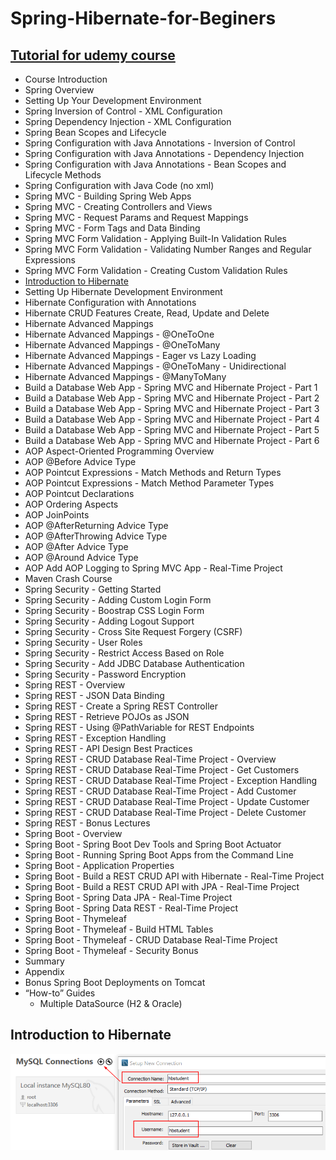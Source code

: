 # Spring-Hibernate-for-Beginers
## [Tutorial for udemy course](https://www.udemy.com/course/spring-hibernate-tutorial/)
* Course Introduction
* Spring Overview
* Setting Up Your Development Environment
* Spring Inversion of Control - XML Configuration
* Spring Dependency Injection - XML Configuration
* Spring Bean Scopes and Lifecycle
* Spring Configuration with Java Annotations - Inversion of Control
* Spring Configuration with Java Annotations - Dependency Injection
* Spring Configuration with Java Annotations - Bean Scopes and Lifecycle Methods
* Spring Configuration with Java Code (no xml)
* Spring MVC - Building Spring Web Apps
* Spring MVC - Creating Controllers and Views
* Spring MVC - Request Params and Request Mappings
* Spring MVC - Form Tags and Data Binding
* Spring MVC Form Validation - Applying Built-In Validation Rules
* Spring MVC Form Validation - Validating Number Ranges and Regular Expressions
* Spring MVC Form Validation - Creating Custom Validation Rules
* [Introduction to Hibernate](#Introduction-to-Hibernate)
* Setting Up Hibernate Development Environment
* Hibernate Configuration with Annotations
* Hibernate CRUD Features Create, Read, Update and Delete
* Hibernate Advanced Mappings
* Hibernate Advanced Mappings - @OneToOne
* Hibernate Advanced Mappings - @OneToMany
* Hibernate Advanced Mappings - Eager vs Lazy Loading
* Hibernate Advanced Mappings - @OneToMany - Unidirectional
* Hibernate Advanced Mappings - @ManyToMany
* Build a Database Web App - Spring MVC and Hibernate Project - Part 1
* Build a Database Web App - Spring MVC and Hibernate Project - Part 2
* Build a Database Web App - Spring MVC and Hibernate Project - Part 3
* Build a Database Web App - Spring MVC and Hibernate Project - Part 4
* Build a Database Web App - Spring MVC and Hibernate Project - Part 5
* Build a Database Web App - Spring MVC and Hibernate Project - Part 6
* AOP Aspect-Oriented Programming Overview
* AOP @Before Advice Type
* AOP Pointcut Expressions - Match Methods and Return Types
* AOP Pointcut Expressions - Match Method Parameter Types
* AOP Pointcut Declarations
* AOP Ordering Aspects
* AOP JoinPoints
* AOP @AfterReturning Advice Type
* AOP @AfterThrowing Advice Type
* AOP @After Advice Type
* AOP @Around Advice Type
* AOP Add AOP Logging to Spring MVC App - Real-Time Project
* Maven Crash Course
* Spring Security - Getting Started
* Spring Security - Adding Custom Login Form
* Spring Security - Boostrap CSS Login Form
* Spring Security - Adding Logout Support
* Spring Security - Cross Site Request Forgery (CSRF)
* Spring Security - User Roles
* Spring Security - Restrict Access Based on Role
* Spring Security - Add JDBC Database Authentication
* Spring Security - Password Encryption
* Spring REST - Overview
* Spring REST - JSON Data Binding
* Spring REST - Create a Spring REST Controller
* Spring REST - Retrieve POJOs as JSON
* Spring REST - Using @PathVariable for REST Endpoints
* Spring REST - Exception Handling
* Spring REST - API Design Best Practices
* Spring REST - CRUD Database Real-Time Project - Overview
* Spring REST - CRUD Database Real-Time Project - Get Customers
* Spring REST - CRUD Database Real-Time Project - Exception Handling
* Spring REST - CRUD Database Real-Time Project - Add Customer
* Spring REST - CRUD Database Real-Time Project - Update Customer
* Spring REST - CRUD Database Real-Time Project - Delete Customer
* Spring REST - Bonus Lectures
* Spring Boot - Overview
* Spring Boot - Spring Boot Dev Tools and Spring Boot Actuator
* Spring Boot - Running Spring Boot Apps from the Command Line
* Spring Boot - Application Properties
* Spring Boot - Build a REST CRUD API with Hibernate - Real-Time Project
* Spring Boot - Build a REST CRUD API with JPA - Real-Time Project
* Spring Boot - Spring Data JPA - Real-Time Project
* Spring Boot - Spring Data REST - Real-Time Project
* Spring Boot - Thymeleaf
* Spring Boot - Thymeleaf - Build HTML Tables
* Spring Boot - Thymeleaf - CRUD Database Real-Time Project
* Spring Boot - Thymeleaf - Security Bonus
* Summary
* Appendix
* Bonus Spring Boot Deployments on Tomcat
* “How-to” Guides
  * Multiple DataSource (H2 & Oracle)

## Introduction to Hibernate

![sql new users](images/sql-new-users.png)
